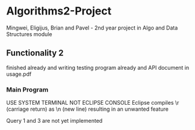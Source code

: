 # Algorithms2-Project

Mingwei, Eligijus, Brian and Pavel - 2nd year project in Algo and Data Structures module

## Functionality 2 
  finished already and writing testing program already and API document in usage.pdf

### Main Program
 USE SYSTEM TERMINAL NOT ECLIPSE CONSOLE
 Eclipse compiles \r (carriage return) as \n (new line) resulting in an unwanted feature
 
 Query 1 and 3 are not yet implemented
